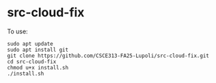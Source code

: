 # src-cloud-fix

To use:
```
sudo apt update
sudo apt install git
git clone https://github.com/CSCE313-FA25-Lupoli/src-cloud-fix.git
cd src-cloud-fix
chmod u+x install.sh
./install.sh
```
